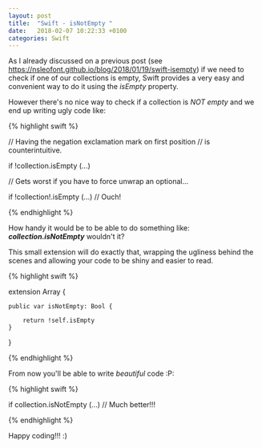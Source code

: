 ```yaml
---
layout: post
title:  "Swift - isNotEmpty "
date:   2018-02-07 10:22:33 +0100
categories: Swift 
---
```

As I already discussed on a previous post (see https://nsleofont.github.io/blog/2018/01/19/swift-isempty) if we need to check if one of our collections is empty, Swift provides a very easy and convenient way to do it using the *isEmpty* property.

However there's no nice way to check if a collection is *NOT empty* and we end up writing ugly code like:

{% highlight swift %}

// Having the negation exclamation mark on first position
// is counterintuitive.

if !collection.isEmpty  (...)  

// Gets worst if you have to force unwrap an optional...

if !collection!.isEmpty (...) // Ouch!

{% endhighlight %}


How handy it would be to be able to do something like: ***collection.isNotEmpty*** wouldn't it?

This small extension will do exactly that, wrapping the ugliness behind the scenes and allowing your code to be shiny and easier to read.

{% highlight swift %}

extension Array {
    
    public var isNotEmpty: Bool {
        
        return !self.isEmpty
    }
}

{% endhighlight %}


From now you'll be able to write *beautiful* code :P:

{% highlight swift %}

if collection.isNotEmpty  (...) // Much better!!!

{% endhighlight %}


Happy coding!!! :)

